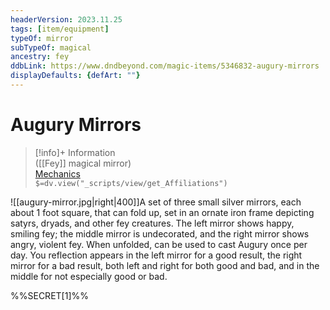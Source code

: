 ```yaml
---
headerVersion: 2023.11.25
tags: [item/equipment]
typeOf: mirror
subTypeOf: magical
ancestry: fey
ddbLink: https://www.dndbeyond.com/magic-items/5346832-augury-mirrors
displayDefaults: {defArt: ""}
---
```

# Augury Mirrors
>[!info]+ Information  
> ([[Fey]] magical mirror)  
> [Mechanics](https://www.dndbeyond.com/magic-items/5346832-augury-mirrors)  
> `$=dv.view("_scripts/view/get_Affiliations")`

![[augury-mirror.jpg|right|400]]A set of three small silver mirrors, each about 1 foot square, that can fold up, set in an ornate iron frame depicting satyrs, dryads, and other fey creatures. The left mirror shows happy, smiling fey; the middle mirror is undecorated, and the right mirror shows angry, violent fey. When unfolded, can be used to cast Augury once per day. You reflection appears in the left mirror for a good result, the right mirror for a bad result, both left and right for both good and bad, and in the middle for not especially good or bad. 

%%SECRET[1]%%

